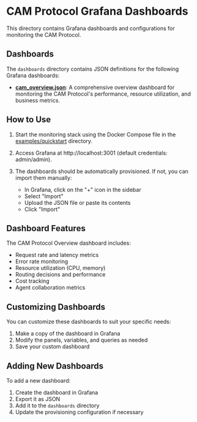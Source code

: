 # CAM Protocol Grafana Dashboards

This directory contains Grafana dashboards and configurations for monitoring the CAM Protocol.

## Dashboards

The `dashboards` directory contains JSON definitions for the following Grafana dashboards:

- **[cam_overview.json](./dashboards/cam_overview.json)**: A comprehensive overview dashboard for monitoring the CAM Protocol's performance, resource utilization, and business metrics.

## How to Use

1. Start the monitoring stack using the Docker Compose file in the [examples/quickstart](../../examples/quickstart) directory.

2. Access Grafana at http://localhost:3001 (default credentials: admin/admin).

3. The dashboards should be automatically provisioned. If not, you can import them manually:
   - In Grafana, click on the "+" icon in the sidebar
   - Select "Import"
   - Upload the JSON file or paste its contents
   - Click "Import"

## Dashboard Features

The CAM Protocol Overview dashboard includes:

- Request rate and latency metrics
- Error rate monitoring
- Resource utilization (CPU, memory)
- Routing decisions and performance
- Cost tracking
- Agent collaboration metrics

## Customizing Dashboards

You can customize these dashboards to suit your specific needs:

1. Make a copy of the dashboard in Grafana
2. Modify the panels, variables, and queries as needed
3. Save your custom dashboard

## Adding New Dashboards

To add a new dashboard:

1. Create the dashboard in Grafana
2. Export it as JSON
3. Add it to the `dashboards` directory
4. Update the provisioning configuration if necessary
